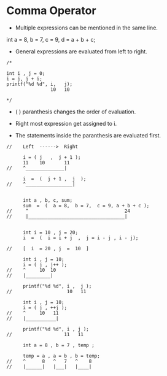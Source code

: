 # Comma Operator 

* Multiple expressions can be mentioned in the same line.

int a = 8, b = 7, c = 9, d = a + b + c;

* General expressions are evaluated from left to right.

```
/*

int i , j = 0;
i = j, j + i;
printf("%d %d", i,   j);
                10   10

*/
```

* (  )  paranthesis changes the order of evaluation.

* Right most expression get assigned to i.
* The statements inside the paranthesis are evaluated first.

```
//    Left  ------>  Right

      i = ( j   ,  j + 1 );       
      11    10       11           
//    ^______________|
```

```
      i  =  (  j + 1 ,  j  );
//    ^_________________|

```

```

      int a , b, c, sum;
      sum  =  (  a = 8,  b = 7,  c = 9, a + b + c );
//     ^                                   24
//     |___________________________________|

```

```

      int i = 10 , j = 20;
      i  =  (  i = i + j  ,  j = i - j , i - j);

//    [  i  = 20 , j  =  10  ]

```


```
      int i , j = 10;
      i = ( j , j++ );
//    ^     10  10
//    |_________|
      
      printf("%d %d", i ,  j );
//                    10   11
```

```
      int i , j = 10;
      i = ( j , ++j );
//    ^     10   11
//    |___________|

      printf("%d %d", i , j );
//                   11   11
```

```
      int a = 8 , b = 7 , temp ;

      temp = a , a = b , b = temp;
//    ^      8   ^   7   ^    8
//    |______|   |___|   |____|
```
